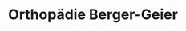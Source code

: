 ---
title: "Orthopädie Berger-Geier"
url: /hartberg/orthopaedie-berger-geier/
shop: Sanitätshaus
---
